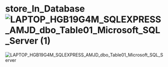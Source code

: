 # store_In_Database![LAPTOP_HGB19G4M_SQLEXPRESS_AMJD_dbo_Table01_Microsoft_SQL_Server (1)](https://user-images.githubusercontent.com/109242867/182469822-30aeb4c9-b03d-456a-a66c-76acb03f64ab.png)
![LAPTOP_HGB19G4M_SQLEXPRESS_AMJD_dbo_Table01_Microsoft_SQL_Server](https://user-images.githubusercontent.com/109242867/182469828-d3f9d780-29f5-4310-b51c-8c137a0d422b.png)
